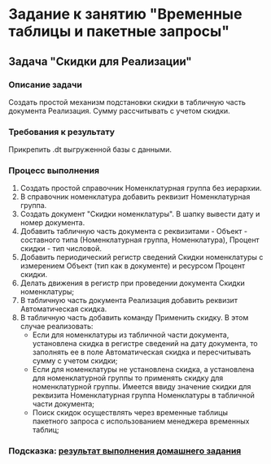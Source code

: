 # Задание к занятию "Временные таблицы и пакетные запросы"

## Задача "Скидки для Реализации"

### Описание задачи

Создать простой механизм подстановки скидки в табличную часть документа Реализация. Сумму рассчитывать с учетом скидки.

### Требования к результату

Прикрепить .dt выгруженной базы с данными.

### Процесс выполнения

1. Создать простой справочник Номенклатурная группа без иерархии.
2. В справочник номенклатура добавить реквизит Номенклатурная группа.
3. Создать документ "Скидки номенклатуры". В шапку вывести дату и номер документа. 
4. Добавить табличную часть документа с реквизитами - Объект - составного типа (Номенклатурная группа, Номенклатура), Процент скидки - тип числовой.
5. Добавить периодический регистр сведений Скидки номенклатуры с измерением Объект (тип как в документе) и ресурсом Процент скидки.
6. Делать движения в регистр при проведении документа Скидки номенклатуры;
7. В табличную часть документа Реализация добавить реквизит Автоматическая скидка.
8. В табличную часть добавить команду Применить скидку. В этом случае реализовать:
    * Если для номенклатуры из табличной части документа, установлена скидка в регистре сведений на дату документа, то заполнять ее в поле 
      Автоматическая скидка и пересчитывать сумму с учетом скидки;
    * Если для номенклатуры не установлена скидка, а установлена для номенклатурной группы то применять скидку для номенклатурной группы. 
      Имеется ввиду значение скидки для реквизита Номенклатурная группа Номенклатуры в табличной части документа;
    * Поиск скидок осуществлять через временные таблицы пакетного запроса с использованием менеджера временных таблиц;  

### Подсказка: [результат выполнения домашнего задания](Examples/homework-6-5-example.md)
